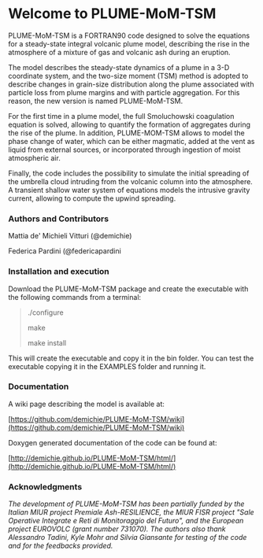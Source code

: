 # Welcome to PLUME-MoM-TSM

PLUME-MoM-TSM is a FORTRAN90 code designed to solve the equations for a steady-state integral volcanic plume model, describing the rise in the atmosphere of a mixture of gas and volcanic ash during an eruption. 

The model describes the steady-state dynamics of a plume in a 3-D coordinate system, and the two-size moment (TSM) method is adopted to describe changes in grain-size distribution along the plume associated with particle loss from plume margins and with particle aggregation. For this reason, the new version is named PLUME-MoM-TSM. 

For the first time in a plume model, the full Smoluchowski coagulation equation is solved, allowing to quantify the formation of aggregates during the rise of the plume. In addition, PLUME-MOM-TSM allows to model the phase change of water, which can be either magmatic, added at the vent as liquid from external sources, or incorporated through ingestion of moist atmospheric air. 

Finally, the code includes the possibility to simulate the initial spreading of the umbrella cloud intruding from the volcanic column into the atmosphere. A transient shallow water system of equations models the intrusive gravity current, allowing to compute the upwind spreading.

### Authors and Contributors

Mattia de' Michieli Vitturi (@demichie)

Federica Pardini (@federicapardini

### Installation and execution

Download the PLUME-MoM-TSM package and create the executable with the following commands from a terminal:

>./configure
>
>make
>
>make install

This will create the executable and copy it in the bin folder. You can test the executable copying it in the EXAMPLES folder and running it.

### Documentation

A wiki page describing the model is available at:

[https://github.com/demichie/PLUME-MoM-TSM/wiki](https://github.com/demichie/PLUME-MoM-TSM/wiki) 

Doxygen generated documentation of the code can be found at:

[http://demichie.github.io/PLUME-MoM-TSM/html/](http://demichie.github.io/PLUME-MoM-TSM/html/) 

### Acknowledgments

*The development of PLUME-MoM-TSM has been partially funded by the Italian MIUR project Premiale Ash-RESILIENCE, the MIUR FISR project "Sale Operative Integrate e Reti di Monitoraggio del Futuro", and the European project EUROVOLC (grant number 731070). The authors also thank Alessandro Tadini, Kyle Mohr and Silvia Giansante for testing of the code and for the feedbacks provided.*

